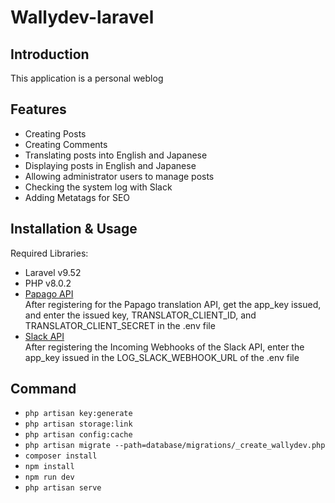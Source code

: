 # Wallydev-laravel

## Introduction

This application is a personal weblog

## Features

-   Creating Posts
-   Creating Comments
-   Translating posts into English and Japanese
-   Displaying posts in English and Japanese
-   Allowing administrator users to manage posts
-   Checking the system log with Slack
-   Adding Metatags for SEO

## Installation & Usage

Required Libraries:

-   Laravel v9.52
-   PHP v8.0.2
-   [Papago API](https://developers.naver.com/docs/papago/papago-nmt-overview.md)  
     After registering for the Papago translation API, get the app_key issued, and enter the issued key, TRANSLATOR_CLIENT_ID, and TRANSLATOR_CLIENT_SECRET in the .env file
-   [Slack API](https://api.slack.com/)  
    After registering the Incoming Webhooks of the Slack API, enter the app_key issued in the LOG_SLACK_WEBHOOK_URL of the .env file

## Command

-   `php artisan key:generate`
-   `php artisan storage:link`
-   `php artisan config:cache`
-   `php artisan migrate --path=database/migrations/_create_wallydev.php`
-   `composer install`
-   `npm install`
-   `npm run dev`
-   `php artisan serve`
